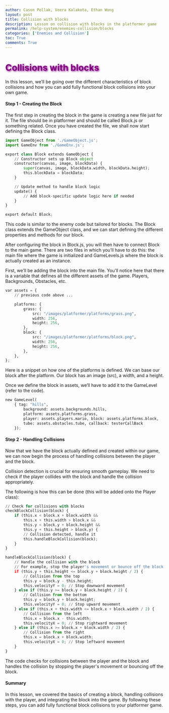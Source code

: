 ```yaml
---
author: Cason Pollak, Veera Kalakota, Ethan Wong
layout: post
title: Collision with blocks
description: Lesson on collision with blocks in the platformer game
permalink: /help-system/enemies-collision/blocks
categories: ['Enemies and Collision']
toc: True
comments: True
---
```


# <span style="color: purple; text-shadow: 2px 2px 5px purple;">Collisions with blocks</span>

In this lesson, we’ll be going over the different characteristics of block collisions and how you can add fully functional block collisions into your own game.

#### Step 1 - Creating the Block
The first step in creating the block in the game is creating a new file just for it. The file should be in platformer and should be called Block.js or something related. Once you have created the file, we shall now start defining the Block class.




```python
import GameObject from './GameObject.js';
import GameEnv from './GameEnv.js';

export class Block extends GameObject {
    // Constructor sets up Block object
    constructor(canvas, image, blockData) {
        super(canvas, image, blockData.width, blockData.height);
        this.blockData = blockData;
    }

    // Update method to handle block logic
    update() {
        // Add block-specific update logic here if needed
    }
}

export default Block;
```

This code is similar to the enemy code but tailored for blocks. The Block class extends the GameObject class, and we can start defining the different properties and methods for our block.

After configuring the block in Block.js, you will then have to connect Block to the main game. There are two files in which you’ll have to do this: the main file where the game is initialized and GameLevels.js where the block is actually created as an instance.

First, we’ll be adding the block into the main file. You’ll notice here that there is a variable that defines all the different assets of the game. Players, Backgrounds, Obstacles, etc.


```python
var assets = {
    // previous code above ...

    platforms: {
        grass: {
            src: "/images/platformer/platforms/grass.png",
            width: 256,
            height: 256,
        },
        block: {
            src: "/images/platformer/platforms/block.png",
            width: 256,
            height: 256,
        },
    },
};
```

Here is a snippet on how one of the platforms is defined. We can base our block after the platform. Our block has an image (src), a width, and a height.

Once we define the block in assets, we’ll have to add it to the GameLevel (refer to the code).


```python
new GameLevel(
    { tag: "hills", 
        background: assets.backgrounds.hills, 
        platform: assets.platforms.grass, 
        player: assets.players.mario, block: assets.platforms.block, 
        tube: assets.obstacles.tube, callback: testerCallBack 
    });
```

#### Step 2 - Handling Collisions
Now that we have the block actually defined and created within our game, we can now begin the process of handling collisions between the player and the block.

Collision detection is crucial for ensuring smooth gameplay. We need to check if the player collides with the block and handle the collision appropriately.

The following is how this can be done (this will be added onto the Player class):


```python
// Check for collisions with blocks
checkBlockCollision(block) {
    if (this.x < block.x + block.width &&
        this.x + this.width > block.x &&
        this.y < block.y + block.height &&
        this.y + this.height > block.y) {
        // Collision detected, handle it
        this.handleBlockCollision(block);
    }
}

handleBlockCollision(block) {
    // Handle the collision with the block
    // For example, stop the player's movement or bounce off the block
    if (this.y + this.height <= block.y + block.height / 2) {
        // Collision from the top
        this.y = block.y - this.height;
        this.velocityY = 0; // Stop downward movement
    } else if (this.y >= block.y + block.height / 2) {
        // Collision from the bottom
        this.y = block.y + block.height;
        this.velocityY = 0; // Stop upward movement
    } else if (this.x + this.width <= block.x + block.width / 2) {
        // Collision from the left
        this.x = block.x - this.width;
        this.velocityX = 0; // Stop rightward movement
    } else if (this.x >= block.x + block.width / 2) {
        // Collision from the right
        this.x = block.x + block.width;
        this.velocityX = 0; // Stop leftward movement
    }
}
```

The code checks for collisions between the player and the block and handles the collision by stopping the player's movement or bouncing off the block.

#### Summary
In this lesson, we covered the basics of creating a block, handling collisions with the player, and integrating the block into the game. By following these steps, you can add fully functional block collisions to your platformer game.
